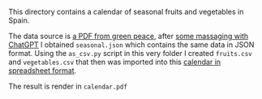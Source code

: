 This directory contains a calendar of seasonal fruits and vegetables in Spain.

The data source is [a PDF from green peace](https://es.greenpeace.org/es/frutas-verduras-temporada/calendario/),
after [some massaging with ChatGPT](https://chatgpt.com/share/675b6454-1d50-800d-add4-47e60b586ebc) I obtained `seasonal.json` which contains the same data in JSON format.
Using the `as_csv.py` script in this very folder I created `fruits.csv` and `vegetables.csv` that then was imported into this [calendar in spreadsheet format](https://docs.google.com/spreadsheets/d/16v9Sa2WIs6JM4Oy_43-3Bo9MzwyI33rsjHAaprFrRG4/edit?usp=sharing).

The result is render in `calendar.pdf`

